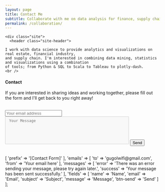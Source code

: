 ```yaml
---
layout: page
title: Contact Me
subtitle: Collaborate with me on data analysis for finance, supply chain or real estate
permalink: /collaboration/
---
```

<html lang="en">

  <body>

    <div class="site">
      <header class="site-header">

<!-- site-header -->
   <div class="page-content">

    I work with data science to provide analytics and visualizations on real estate, financial industry, 
    and supply chain. I'm interested in combining data mining, statistics and visualizations using a combination
    of tools; from Python & SQL to Scala to Tableau to plotly-dash.
	<br />

   </div>

<!--
<h2> Customers </h2>

<div class="projects">
  <div class="grid no-gutters">

    <div class="unit half">
      <div class="project">
        <h4 class="project-title"><a href="https://www.certace.com/" target="_blank">certace</a></h4>
        <p><img src="/assets/img/certace.png" width='800'></p>
      </div>
    </div>

    <div class="unit half">
      <div class="project">
        <h4 class="project-title"><a href="http://alphacruncher.com/" target='_blank'>alphacruncher</a></h4>
        <p><img src="/assets/img/alphacruncher.svg" width='800'></p>
      </div>
    </div>

  </div>
</div>
-->

<h4> Contact </h4>

If you are interested in sharing ideas and working together, please fill out the form and I'll get back to you right away!
<br/>
<html>
<head>
<style> 
textarea {
  width: 80%;
  height: 90px;
  padding: 6px 12px;
  box-sizing: border-box;
  border: 1px solid #ccc;
  border-radius: 1px;
  background-color: #f8f8f8;
  font-size: 12px;
  resize: none;
}
</style>
</head>
</html>

<br/>
    <div id='formview'>
      <form action="https://formspree.io/gugolwifi@gmail.com" method="POST" class="cform">
        <input type="email" name="email" placeholder="Your email address">
        <br/>
        <textarea type="message" placeholder="Your Message"></textarea>
          <input type="hidden" name="_subject" value="request">
          <input type="text" name="_gotcha" style="display:none">
          <button type="submit">Send</button>
      </form>
    </div>

<br />

<?php
return [
    'subject' => [
        'prefix' => '[Contact Form]'
    ],
    'emails' => [
        'to'   => 'gugolwifi@gmail.com',
        'from' => 'Your email here'
    ],
    'messages' => [
        'error'   => 'There was an error sending your message, please try again later.',
        'success' => 'Your message has been sent successfully.'
    ],
    'fields' => [
        'name'     => 'Name',
        'email'    => 'Email',
        'subject'  => 'Subject',
        'message'  => 'Message',
        'btn-send' => 'Send'
    ]
];
